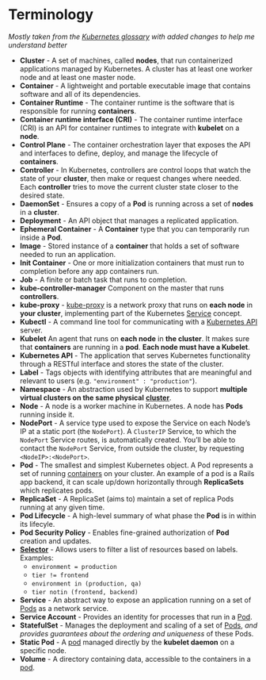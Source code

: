 # Terminology

_Mostly taken from the_ [_Kubernetes glossary_](https://kubernetes.io/docs/reference/glossary/?fundamental=true) _with added changes to help me understand better_

* **Cluster** - A set of machines, called **nodes**, that run containerized applications managed by Kubernetes. A cluster has at least one worker node and at least one master node.
* **Container** - A lightweight and portable executable image that contains software and all of its dependencies.
* **Container Runtime** - The container runtime is the software that is responsible for running **containers**.
* **Container runtime interface \(CRI\)** - The container runtime interface \(CRI\) is an API for container runtimes to integrate with **kubelet** on a **node**.
* **Control Plane** - The container orchestration layer that exposes the API and interfaces to define, deploy, and manage the lifecycle of **containers**.
* **Controller** - In Kubernetes, controllers are control loops that watch the state of your **cluster**, then make or request changes where needed. Each **controller** tries to move the current cluster state closer to the desired state.
* **DaemonSet** - Ensures a copy of a **Pod** is running across a set of **nodes** in a **cluster**.
* **Deployment** - An API object that manages a replicated application.
* **Ephemeral Container** - A **Container** type that you can temporarily run inside a **Pod**.
* **Image** - Stored instance of a **container** that holds a set of software needed to run an application.
* **Init Container** - One or more initialization containers that must run to completion before any app containers run.
* **Job** - A finite or batch task that runs to completion.
* **kube-controller-manager** Component on the master that runs **controllers**.
* **kube-proxy** - [kube-proxy](https://kubernetes.io/docs/reference/command-line-tools-reference/kube-proxy/) is a network proxy that runs on **each node** in **your cluster**, implementing part of the Kubernetes [Service](https://kubernetes.io/docs/concepts/services-networking/service/) concept.
* **Kubectl** - A command line tool for communicating with a [Kubernetes API](https://kubernetes.io/docs/concepts/overview/kubernetes-api/) server.
* **Kubelet** An agent that runs on **each node** in **the cluster**. It makes sure that **containers** are running in a **pod**. **Each node must have a Kubelet**.
* **Kubernetes API** - The application that serves Kubernetes functionality through a RESTful interface and stores the state of the cluster.
* **Label** - Tags objects with identifying attributes that are meaningful and relevant to users \(e.g. `"environment" : "production"`\).
* **Namespace** - An abstraction used by Kubernetes to support **multiple virtual clusters on the same physical** [**cluster**](https://kubernetes.io/docs/reference/glossary/?all=true#term-cluster).
* **Node** - A node is a worker machine in Kubernetes. A node has **Pods** running inside it.
* **NodePort** - A service type used to expose the Service on each Node’s IP at a static port \(the `NodePort`\). A `ClusterIP` Service, to which the `NodePort` Service routes, is automatically created. You’ll be able to contact the `NodePort` Service, from outside the cluster, by requesting `<NodeIP>:<NodePort>`.
* **Pod** - The smallest and simplest Kubernetes object. A Pod represents a set of running [containers](https://kubernetes.io/docs/concepts/overview/what-is-kubernetes/#why-containers) on your cluster. An example of a pod is a Rails app backend, it can scale up/down horizontally through **ReplicaSets** which replicates pods.
* **ReplicaSet** - A ReplicaSet \(aims to\) maintain a set of replica Pods running at any given time.
* **Pod Lifecycle** - A high-level summary of what phase the **Pod** is in within its lifecyle.
* **Pod Security Policy** - Enables fine-grained authorization of **Pod** creation and updates.
* [**Selector**](https://kubernetes.io/docs/concepts/overview/working-with-objects/labels/#label-selectors) - Allows users to filter a list of resources based on labels. Examples:
  * `environment = production`
  * `tier != frontend`
  * `environment in (production, qa)`
  * `tier notin (frontend, backend)`
* **Service** - An abstract way to expose an application running on a set of [Pods](https://kubernetes.io/docs/concepts/workloads/pods/pod-overview/) as a network service.
* **Service Account** - Provides an identity for processes that run in a [Pod](https://kubernetes.io/docs/concepts/workloads/pods/pod-overview/).
* **StatefulSet** - Manages the deployment and scaling of a set of [Pods](https://kubernetes.io/docs/concepts/workloads/pods/pod-overview/), _and provides guarantees about the ordering and uniqueness_ of these Pods.
* **Static Pod** - A [pod](https://kubernetes.io/docs/concepts/workloads/pods/pod-overview/) managed directly by the **kubelet daemon** on a specific node.
* **Volume** - A directory containing data, accessible to the containers in a [pod](https://kubernetes.io/docs/concepts/workloads/pods/pod-overview/).

